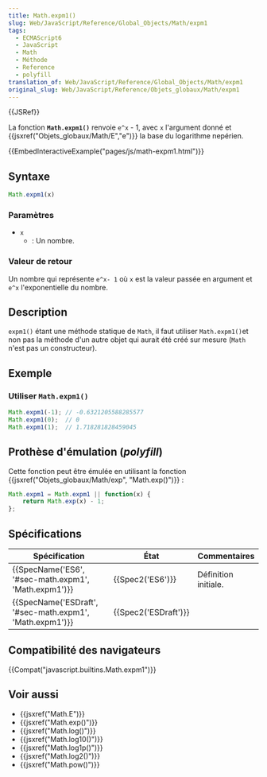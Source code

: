 ```yaml
---
title: Math.expm1()
slug: Web/JavaScript/Reference/Global_Objects/Math/expm1
tags:
  - ECMAScript6
  - JavaScript
  - Math
  - Méthode
  - Reference
  - polyfill
translation_of: Web/JavaScript/Reference/Global_Objects/Math/expm1
original_slug: Web/JavaScript/Reference/Objets_globaux/Math/expm1
---
```

{{JSRef}}

La fonction **`Math.expm1()`** renvoie `e^x` - 1, avec `x` l'argument donné et {{jsxref("Objets_globaux/Math/E","e")}} la base du logarithme nepérien.

{{EmbedInteractiveExample("pages/js/math-expm1.html")}}

## Syntaxe

```js
Math.expm1(x)
```

### Paramètres

- `x`
  - : Un nombre.

### Valeur de retour

Un nombre qui représente `e^x- 1` où `x` est la valeur passée en argument et `e^x` l'exponentielle du nombre.

## Description

`expm1()` étant une méthode statique de `Math`, il faut utiliser `Math.expm1()`et non pas la méthode d'un autre objet qui aurait été créé sur mesure (`Math` n'est pas un constructeur).

## Exemple

### Utiliser `Math.expm1()`

```js
Math.expm1(-1); // -0.6321205588285577
Math.expm1(0);  // 0
Math.expm1(1);  // 1.718281828459045
```

## Prothèse d'émulation (_polyfill_)

Cette fonction peut être émulée en utilisant la fonction {{jsxref("Objets_globaux/Math/exp", "Math.exp()")}} :

```js
Math.expm1 = Math.expm1 || function(x) {
    return Math.exp(x) - 1;
};
```

## Spécifications

| Spécification                                                                | État                         | Commentaires         |
| ---------------------------------------------------------------------------- | ---------------------------- | -------------------- |
| {{SpecName('ES6', '#sec-math.expm1', 'Math.expm1')}}         | {{Spec2('ES6')}}         | Définition initiale. |
| {{SpecName('ESDraft', '#sec-math.expm1', 'Math.expm1')}} | {{Spec2('ESDraft')}} |                      |

## Compatibilité des navigateurs

{{Compat("javascript.builtins.Math.expm1")}}

## Voir aussi

- {{jsxref("Math.E")}}
- {{jsxref("Math.exp()")}}
- {{jsxref("Math.log()")}}
- {{jsxref("Math.log10()")}}
- {{jsxref("Math.log1p()")}}
- {{jsxref("Math.log2()")}}
- {{jsxref("Math.pow()")}}

